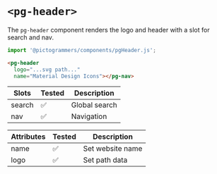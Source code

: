 # `<pg-header>`

The `pg-header` component renders the logo and header with a slot for search and nav.

```typescript
import '@pictogrammers/components/pgHeader.js';
```

```html
<pg-header
  logo="...svg path..."
  name="Material Design Icons"></pg-nav>
```

| Slots      | Tested   | Description |
| ---------- | -------- | ----------- |
| search     | &#x2705; | Global search |
| nav        | &#x2705; | Navigation |

| Attributes | Tested   | Description |
| ---------- | -------- | ----------- |
| name       | &#x2705; | Set website name |
| logo       | &#x2705; | Set path data |